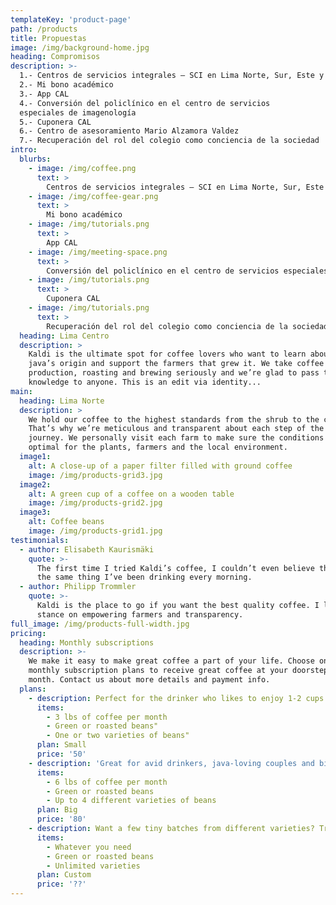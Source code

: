 ```yaml
---
templateKey: 'product-page'
path: /products
title: Propuestas
image: /img/background-home.jpg
heading: Compromisos
description: >-
  1.- Centros de servicios integrales – SCI en Lima Norte, Sur, Este y centro
  2.- Mi bono académico
  3.- App CAL
  4.- Conversión del policlínico en el centro de servicios
  especiales de imagenología
  5.- Cuponera CAL
  6.- Centro de asesoramiento Mario Alzamora Valdez
  7.- Recuperación del rol del colegio como conciencia de la sociedad
intro:
  blurbs:
    - image: /img/coffee.png
      text: >
        Centros de servicios integrales – SCI en Lima Norte, Sur, Este y centro
    - image: /img/coffee-gear.png
      text: >
        Mi bono académico
    - image: /img/tutorials.png
      text: >
        App CAL
    - image: /img/meeting-space.png
      text: >
        Conversión del policlínico en el centro de servicios especiales de imagenología
    - image: /img/tutorials.png
      text: >
        Cuponera CAL
    - image: /img/tutorials.png
      text: >
        Recuperación del rol del colegio como conciencia de la sociedad
  heading: Lima Centro
  description: >
    Kaldi is the ultimate spot for coffee lovers who want to learn about their
    java’s origin and support the farmers that grew it. We take coffee
    production, roasting and brewing seriously and we’re glad to pass that
    knowledge to anyone. This is an edit via identity...
main:
  heading: Lima Norte
  description: >
    We hold our coffee to the highest standards from the shrub to the cup.
    That’s why we’re meticulous and transparent about each step of the coffee’s
    journey. We personally visit each farm to make sure the conditions are
    optimal for the plants, farmers and the local environment.
  image1:
    alt: A close-up of a paper filter filled with ground coffee
    image: /img/products-grid3.jpg
  image2:
    alt: A green cup of a coffee on a wooden table
    image: /img/products-grid2.jpg
  image3:
    alt: Coffee beans
    image: /img/products-grid1.jpg
testimonials:
  - author: Elisabeth Kaurismäki
    quote: >-
      The first time I tried Kaldi’s coffee, I couldn’t even believe that was
      the same thing I’ve been drinking every morning.
  - author: Philipp Trommler
    quote: >-
      Kaldi is the place to go if you want the best quality coffee. I love their
      stance on empowering farmers and transparency.
full_image: /img/products-full-width.jpg
pricing:
  heading: Monthly subscriptions
  description: >-
    We make it easy to make great coffee a part of your life. Choose one of our
    monthly subscription plans to receive great coffee at your doorstep each
    month. Contact us about more details and payment info.
  plans:
    - description: Perfect for the drinker who likes to enjoy 1-2 cups per day.
      items:
        - 3 lbs of coffee per month
        - Green or roasted beans"
        - One or two varieties of beans"
      plan: Small
      price: '50'
    - description: 'Great for avid drinkers, java-loving couples and bigger crowds'
      items:
        - 6 lbs of coffee per month
        - Green or roasted beans
        - Up to 4 different varieties of beans
      plan: Big
      price: '80'
    - description: Want a few tiny batches from different varieties? Try our custom plan
      items:
        - Whatever you need
        - Green or roasted beans
        - Unlimited varieties
      plan: Custom
      price: '??'
---
```

